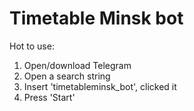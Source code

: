 # Timetable Minsk bot
Hot to use:
1. Open/download Telegram
2. Open a search string
3. Insert 'timetableminsk_bot', clicked it
4. Press 'Start'
